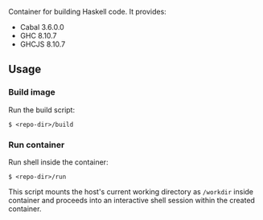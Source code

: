 Container for building Haskell code. It provides:
* Cabal 3.6.0.0
* GHC 8.10.7
* GHCJS 8.10.7

## Usage

### Build image

Run the build script:
```
$ <repo-dir>/build
```

### Run container

Run shell inside the container:
```
$ <repo-dir>/run
```
This script mounts the host's current working directory as `/workdir` inside
container and proceeds into an interactive shell session within the created
container.
